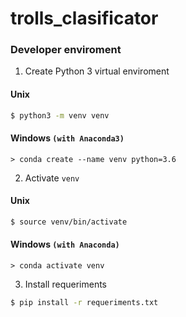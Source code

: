 # trolls_clasificator

### Developer enviroment

1. Create Python 3 virtual enviroment

#### Unix
```bash
$ python3 -m venv venv
```

#### Windows `(with Anaconda3)`
```
> conda create --name venv python=3.6
```


2. Activate `venv`

#### Unix
```bash
$ source venv/bin/activate
```

#### Windows `(with Anaconda)`
```
> conda activate venv
```

3. Install requeriments

```bash
$ pip install -r requeriments.txt
```